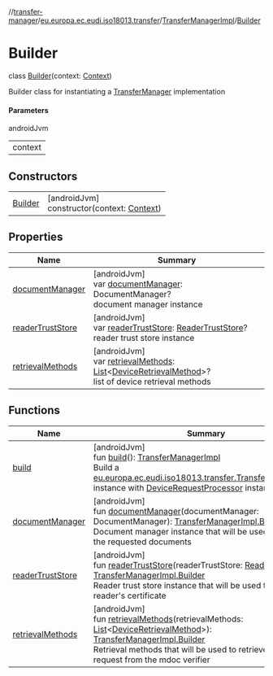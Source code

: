 //[transfer-manager](../../../../index.md)/[eu.europa.ec.eudi.iso18013.transfer](../../index.md)/[TransferManagerImpl](../index.md)/[Builder](index.md)

# Builder

class [Builder](index.md)(context: [Context](https://developer.android.com/reference/kotlin/android/content/Context.html))

Builder class for instantiating a [TransferManager](../../-transfer-manager/index.md) implementation

#### Parameters

androidJvm

| |
|---|
| context |

## Constructors

| | |
|---|---|
| [Builder](-builder.md) | [androidJvm]<br>constructor(context: [Context](https://developer.android.com/reference/kotlin/android/content/Context.html)) |

## Properties

| Name | Summary |
|---|---|
| [documentManager](document-manager.md) | [androidJvm]<br>var [documentManager](document-manager.md): DocumentManager?<br>document manager instance |
| [readerTrustStore](reader-trust-store.md) | [androidJvm]<br>var [readerTrustStore](reader-trust-store.md): [ReaderTrustStore](../../../eu.europa.ec.eudi.iso18013.transfer.readerauth/-reader-trust-store/index.md)?<br>reader trust store instance |
| [retrievalMethods](retrieval-methods.md) | [androidJvm]<br>var [retrievalMethods](retrieval-methods.md): [List](https://kotlinlang.org/api/latest/jvm/stdlib/kotlin.collections/-list/index.html)&lt;[DeviceRetrievalMethod](../../../eu.europa.ec.eudi.iso18013.transfer.engagement/-device-retrieval-method/index.md)&gt;?<br>list of device retrieval methods |

## Functions

| Name | Summary |
|---|---|
| [build](build.md) | [androidJvm]<br>fun [build](build.md)(): [TransferManagerImpl](../index.md)<br>Build a [eu.europa.ec.eudi.iso18013.transfer.TransferManagerImpl](../index.md) instance with [DeviceRequestProcessor](../../../eu.europa.ec.eudi.iso18013.transfer.response.device/-device-request-processor/index.md) instance |
| [documentManager](document-manager.md) | [androidJvm]<br>fun [documentManager](document-manager.md)(documentManager: DocumentManager): [TransferManagerImpl.Builder](index.md)<br>Document manager instance that will be used to retrieve the requested documents |
| [readerTrustStore](reader-trust-store.md) | [androidJvm]<br>fun [readerTrustStore](reader-trust-store.md)(readerTrustStore: [ReaderTrustStore](../../../eu.europa.ec.eudi.iso18013.transfer.readerauth/-reader-trust-store/index.md)): [TransferManagerImpl.Builder](index.md)<br>Reader trust store instance that will be used to verify the reader's certificate |
| [retrievalMethods](retrieval-methods.md) | [androidJvm]<br>fun [retrievalMethods](retrieval-methods.md)(retrievalMethods: [List](https://kotlinlang.org/api/latest/jvm/stdlib/kotlin.collections/-list/index.html)&lt;[DeviceRetrievalMethod](../../../eu.europa.ec.eudi.iso18013.transfer.engagement/-device-retrieval-method/index.md)&gt;): [TransferManagerImpl.Builder](index.md)<br>Retrieval methods that will be used to retrieve the device request from the mdoc verifier |
